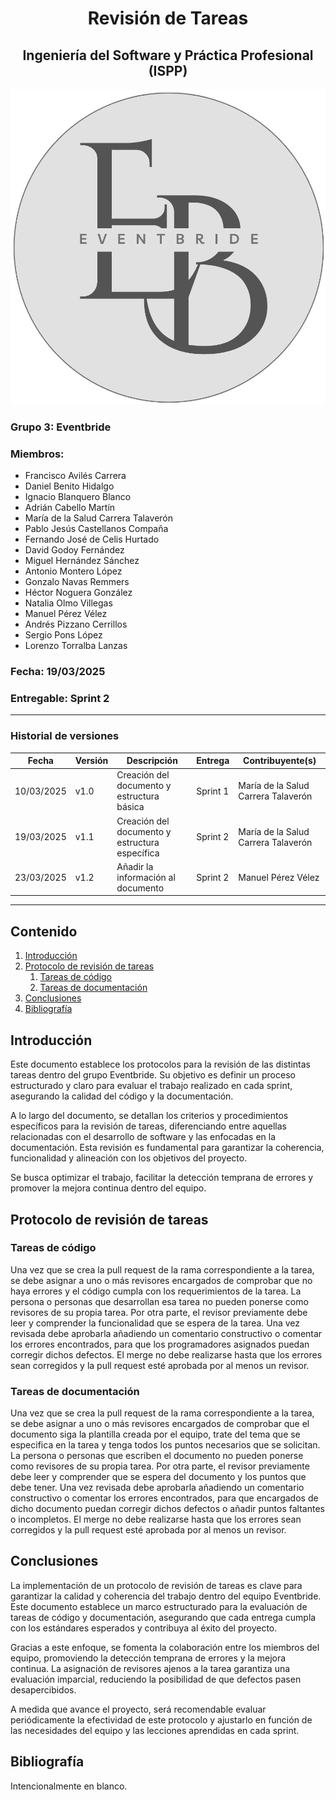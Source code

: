 # <center>Revisión de Tareas</center>
## <center>Ingeniería del Software y Práctica Profesional (ISPP)</center>
<center><img src="..\img\Eventbride.png"></center>

### Grupo 3: Eventbride

### Miembros:
- Francisco Avilés Carrera
- Daniel Benito Hidalgo
- Ignacio Blanquero Blanco
- Adrián Cabello Martín
- María de la Salud Carrera Talaverón
- Pablo Jesús Castellanos Compaña
- Fernando José de Celis Hurtado
- David Godoy Fernández
- Miguel Hernández Sánchez
- Antonio Montero López
- Gonzalo Navas Remmers
- Héctor Noguera González
- Natalia Olmo Villegas
- Manuel Pérez Vélez
- Andrés Pizzano Cerrillos
- Sergio Pons López
- Lorenzo Torralba Lanzas

### Fecha: 19/03/2025

### Entregable: Sprint 2

---

### Historial de versiones

| Fecha      | Versión | Descripción                                    | Entrega  | Contribuyente(s)                    |
|------------|---------|------------------------------------------------|----------|-------------------------------------|
| 10/03/2025 | v1.0    | Creación del documento y estructura básica     | Sprint 1 | María de la Salud Carrera Talaverón |
| 19/03/2025 | v1.1    | Creación del documento y estructura específica | Sprint 2 | María de la Salud Carrera Talaverón |
| 23/03/2025 | v1.2    | Añadir la información al documento | Sprint 2 | Manuel Pérez Vélez |

---

## Contenido
1. [Introducción](#intro)
2. [Protocolo de revisión de tareas](#id1)
    1. [Tareas de código](#id11)
    2. [Tareas de documentación](#id12)
3. [Conclusiones](#concl)
4. [Bibliografía](#bib)


<div id='intro'></div>

## Introducción

Este documento establece los protocolos para la revisión de las distintas tareas dentro del grupo Eventbride. Su objetivo es definir un proceso estructurado y claro para evaluar el trabajo realizado en cada sprint, asegurando la calidad del código y la documentación.

A lo largo del documento, se detallan los criterios y procedimientos específicos para la revisión de tareas, diferenciando entre aquellas relacionadas con el desarrollo de software y las enfocadas en la documentación. Esta revisión es fundamental para garantizar la coherencia, funcionalidad y alineación con los objetivos del proyecto.

Se busca optimizar el trabajo, facilitar la detección temprana de errores y promover la mejora continua dentro del equipo.

<div id='id1'></div>

## Protocolo de revisión de tareas

<div id='id11'></div>

### Tareas de código

Una vez que se crea la pull request de la rama correspondiente a la tarea, se debe asignar a uno o más revisores encargados de comprobar que no haya errores y el código cumpla con los requerimientos de la tarea. La persona o personas que desarrollan esa tarea no pueden ponerse como revisores de su propia tarea. Por otra parte, el revisor previamente debe leer y comprender la funcionalidad que se espera de la tarea. Una vez revisada debe aprobarla añadiendo un comentario constructivo o comentar los errores encontrados, para que los programadores asignados puedan corregir dichos defectos. El merge no debe realizarse hasta que los errores sean corregidos y la pull request esté aprobada por al menos un revisor.

<div id='id12'></div>

### Tareas de documentación

Una vez que se crea la pull request de la rama correspondiente a la tarea, se debe asignar a uno o más revisores encargados de comprobar que el documento siga la plantilla creada por el equipo, trate del tema que se especifica en la tarea y tenga todos los puntos necesarios que se solicitan. La persona o personas que escriben el documento no pueden ponerse como revisores de su propia tarea. Por otra parte, el revisor previamente debe leer y comprender que se espera del documento y los puntos que debe tener. Una vez revisada debe aprobarla añadiendo un comentario constructivo o comentar los errores encontrados, para que encargados de dicho documento puedan corregir dichos defectos o añadir puntos faltantes o incompletos. El merge no debe realizarse hasta que los errores sean corregidos y la pull request esté aprobada por al menos un revisor.

<div id='concl'></div>

## Conclusiones

La implementación de un protocolo de revisión de tareas es clave para garantizar la calidad y coherencia del trabajo dentro del equipo Eventbride. Este documento establece un marco estructurado para la evaluación de tareas de código y documentación, asegurando que cada entrega cumpla con los estándares esperados y contribuya al éxito del proyecto.

Gracias a este enfoque, se fomenta la colaboración entre los miembros del equipo, promoviendo la detección temprana de errores y la mejora continua. La asignación de revisores ajenos a la tarea garantiza una evaluación imparcial, reduciendo la posibilidad de que defectos pasen desapercibidos.

A medida que avance el proyecto, será recomendable evaluar periódicamente la efectividad de este protocolo y ajustarlo en función de las necesidades del equipo y las lecciones aprendidas en cada sprint.


<div id='bib'></div>

## Bibliografía

Intencionalmente en blanco.